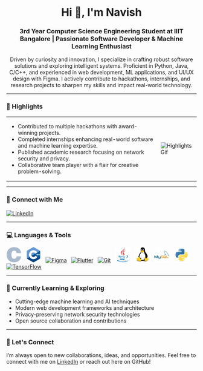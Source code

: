 <h1 align="center">Hi 👋, I'm Navish</h1>

<h3 align="center">3rd Year Computer Science Engineering Student at IIIT Bangalore | Passionate Software Developer & Machine Learning Enthusiast</h3>

<p align="center">
  Driven by curiosity and innovation, I specialize in crafting robust software solutions and exploring intelligent systems. Proficient in Python, Java, C/C++, and experienced in web development, ML applications, and UI/UX design with Figma. I actively contribute to hackathons, internships, and research projects to sharpen my skills and impact real-world technology.
</p>

---

<h3 align="left">🚀 Highlights</h3>

<table>
  <tr>
    <td>
      <ul>
        <li>Contributed to multiple hackathons with award-winning projects.</li>
        <li>Completed internships enhancing real-world software and machine learning expertise.</li>
        <li>Published academic research focusing on network security and privacy.</li>
        <li>Collaborative team player with a flair for creative problem-solving.</li>
      </ul>
    </td>
    <td>
      <img src="https://github.com/ShivekRanjan/ShivekRanjan/blob/main/Cat%20Halloween%20GIF.gif?raw=true" alt="Highlights Gif" width="200" />
    </td>
  </tr>
</table>

---

<h3 align="left">🔗 Connect with Me</h3>
<p align="left">
  <a href="www.linkedin.com/in/navish-malik-213922349" target="_blank" rel="noreferrer">
    <img align="center" src="https://raw.githubusercontent.com/rahuldkjain/github-profile-readme-generator/master/src/images/icons/Social/linked-in-alt.svg" alt="LinkedIn" height="30" width="40" />
  </a>
</p>

---

<h3 align="left">💻 Languages & Tools</h3>
<p align="left">
  <a href="https://www.cprogramming.com/" target="_blank" rel="noreferrer">
    <img src="https://raw.githubusercontent.com/devicons/devicon/master/icons/c/c-original.svg" alt="C" width="40" height="40"/></a>&nbsp;&nbsp;
  <a href="https://www.w3schools.com/cpp/" target="_blank" rel="noreferrer">
    <img src="https://raw.githubusercontent.com/devicons/devicon/master/icons/cplusplus/cplusplus-original.svg" alt="C++" width="40" height="40"/></a>&nbsp;&nbsp;
  <a href="https://www.figma.com/" target="_blank" rel="noreferrer">
    <img src="https://www.vectorlogo.zone/logos/figma/figma-icon.svg" alt="Figma" width="40" height="40"/></a>&nbsp;&nbsp;
  <a href="https://flutter.dev" target="_blank" rel="noreferrer">
    <img src="https://www.vectorlogo.zone/logos/flutterio/flutterio-icon.svg" alt="Flutter" width="40" height="40"/></a>&nbsp;&nbsp;
  <a href="https://git-scm.com/" target="_blank" rel="noreferrer">
    <img src="https://www.vectorlogo.zone/logos/git-scm/git-scm-icon.svg" alt="Git" width="40" height="40"/></a>&nbsp;&nbsp;
  <a href="https://www.java.com" target="_blank" rel="noreferrer">
    <img src="https://raw.githubusercontent.com/devicons/devicon/master/icons/java/java-original.svg" alt="Java" width="40" height="40"/></a>&nbsp;&nbsp;
  <a href="https://www.linux.org/" target="_blank" rel="noreferrer">
    <img src="https://raw.githubusercontent.com/devicons/devicon/master/icons/linux/linux-original.svg" alt="Linux" width="40" height="40"/></a>&nbsp;&nbsp;
  <a href="https://www.mysql.com/" target="_blank" rel="noreferrer">
    <img src="https://raw.githubusercontent.com/devicons/devicon/master/icons/mysql/mysql-original-wordmark.svg" alt="MySQL" width="40" height="40"/></a>&nbsp;&nbsp;
  <a href="https://www.python.org" target="_blank" rel="noreferrer">
    <img src="https://raw.githubusercontent.com/devicons/devicon/master/icons/python/python-original.svg" alt="Python" width="40" height="40"/></a>&nbsp;&nbsp;
  <a href="https://www.tensorflow.org" target="_blank" rel="noreferrer">
    <img src="https://www.vectorlogo.zone/logos/tensorflow/tensorflow-icon.svg" alt="TensorFlow" width="40" height="40"/></a>
</p>

---

<h3 align="left">🌱 Currently Learning & Exploring</h3>
<ul>
  <li>Cutting-edge machine learning and AI techniques</li>
  <li>Modern web development frameworks and architecture</li>
  <li>Privacy-preserving network security technologies</li>
  <li>Open source collaboration and contributions</li>
</ul>

---

<h3 align="left">🤝 Let's Connect</h3>
<p>I’m always open to new collaborations, ideas, and opportunities. Feel free to connect with me on <a href="www.linkedin.com/in/navish-malik-213922349" target="_blank" rel="noreferrer">LinkedIn</a> or reach out here on GitHub!</p>
